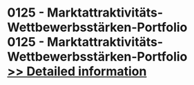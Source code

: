 # 0125 - Marktattraktivitäts-Wettbewerbsstärken-Portfolio<br />0125 - Marktattraktivitäts-Wettbewerbsstärken-Portfolio<br />[>> Detailed information](https://secure.shareit.com/shareit/product.html?productid=300986893&affiliateid=200057808)